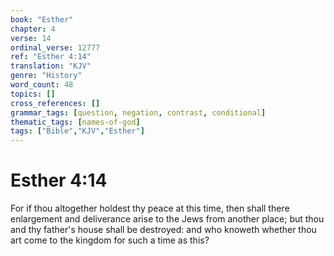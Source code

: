 ```yaml
---
book: "Esther"
chapter: 4
verse: 14
ordinal_verse: 12777
ref: "Esther 4:14"
translation: "KJV"
genre: "History"
word_count: 48
topics: []
cross_references: []
grammar_tags: [question, negation, contrast, conditional]
thematic_tags: [names-of-god]
tags: ["Bible","KJV","Esther"]
---
```


# Esther 4:14

For if thou altogether holdest thy peace at this time, then shall there enlargement and deliverance arise to the Jews from another place; but thou and thy father's house shall be destroyed: and who knoweth whether thou art come to the kingdom for such a time as this?
